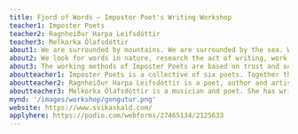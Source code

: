 ```yaml
---
title: Fjord of Words — Impostor Poet's Writing Workshop
teacher1: Imposter Poets
teacher2: Ragnheiður Harpa Leifsdóttir
teacher3: Melkorka Ólafsdóttir
about1: We are surrounded by mountains. We are surrounded by the sea. We are surrounded by words. But can we use words to say what we need and desire? Do words cover all the wonders, all the mess? Can they surprise, get behind us, make us pause? Imposter Poets have always gone their own way in approaching words, using words. Their methods have aroused curiosity and surprise, and in the workshop, participants get to know them first-hand. Words are allowed to arise, reflected by the environment, archetypes and other poets. They will be stolen and returned and stolen again. They will be directed in all directions, they will be told or not told. Written, printed or dissolved in the wind.
about2: We look for words in nature, research the act of writing, work with addresses, rituals, poems, prose, conversations and flow. Participants will learn about various aspects of creative writing and learn to use the various tools from the author's toolbox. You will work with triggers and flowing writing, the artist's daily life and challenges - to get inspiration and learn technology, reading and sharing. Participants in the workshop will learn about self-publishing, create books and look at the performance involved in reading.
about3: The working methods of Imposter Poets are based on trust and solidarity. In the collective we work with a stopwatch, write and share what we call mash. With conversation and togetherness, something new and mysterious is always born.
aboutteacher1: Imposter Poets is a collective of six poets. Together they have published three books of poetry and most recently the novel Olía (2021), which was nominated for the Icelandic Literature Prize. They have held numerous writing workshops and organise monthly poetry evenings in Gröndalshús.
aboutteacher2: Ragnheiður Harpa Leifsdóttir is a poet, author and artist. Her multidisciplinary practice spans the fields of performance, visual arts and writing. Her acclaimed poetry book Sítrónur og náttmyrkur (Lemons and Nightfall) was published in 2019 and she is co-author of three poetry collections and a novel by Imposter Poets. Ragnheiður Harpa has been shortlisted for the Icelandic Performing Arts Award. Her work has been published in Turkey and staged in Reykjavík and in various festivals throughout Europe. She is intrigued by what happens when people come together, impermanence and perception. Ragnheiður holds degrees in Creative Writing and Performance Making.
aboutteacher3: Melkorka Ólafsdóttir is a musician and poet. She has written poems since childhood and published poetry booklets Unglingsljóð (2000) and Ástarljóð (2004), as well as the poetry book Hérna eru fjöllin blá (Here the mountains are blue) in 2019. Poems by her have appeared in Starafugl and in the books of Imposter Poets, but Melkorka has also written, translated and edited for various occasions, f. ex. for Stundin, Storytel and for the Víðsjá radio show. Melkorka graduated with a master's degree in writing from the University of Iceland in the spring of 2018. For the past 15 years, she has worked as a musician and project manager at Harpa Concert and Conference Hall, but has recently taken on the job of programmer at RÚV.
mynd: '/images/workshop/gongutur.png'
website: https://www.svikaskald.com/
applyhere: https://podio.com/webforms/27465134/2125633
---
```

